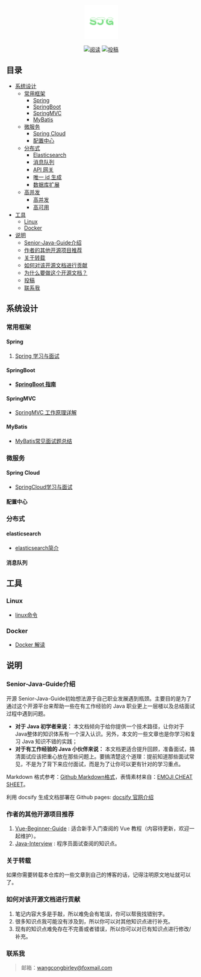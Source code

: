 
<p align="center">
<a href="https://github.com/wangcongbirley/Senior-Java-Guide" target="_blank">
	<img src="./images/logo.png" width="18%" />
</a>
</p>

<p align="center">
  <a href=""><img src="https://img.shields.io/badge/阅读-read-brightgreen.svg" alt="阅读"></a>
  <a href="#投稿"><img src="https://img.shields.io/badge/support-投稿-critical.svg" alt="投稿"></a>
</p>


## 目录
- [系统设计](#系统设计)
    - [常用框架](#常用框架)
        - [Spring](#spring)
        - [SpringBoot](#springboot)
        - [SpringMVC](#springmvc)
        - [MyBatis](#mybatis)
    - [微服务](#微服务)
        - [Spring Cloud](#spring-cloud)
        - [配置中心](#配置中心)
    - [分布式](#分布式)
        - [Elasticsearch](#elasticsearch)
        - [消息队列](#消息队列)
        - [API 网关](#api-网关)
        - [唯一 id 生成](#唯一-id-生成)
        - [数据库扩展](#数据库扩展)
    - [高并发](#大型网站架构)
        - [高并发](#高并发)
        - [高可用](#高可用)
- [工具](#工具)
    - [Linux](#linux)
    - [Docker](#docker)
- [说明](#说明)
    - [Senior-Java-Guide介绍](#seniorjavaguide介绍)
    - [作者的其他开源项目推荐](#作者的其他开源项目推荐)
    - [关于转载](#关于转载)
    - [如何对该开源文档进行贡献](#如何对该开源文档进行贡献)
    - [为什么要做这个开源文档？](#为什么要做这个开源文档)
    - [投稿](#投稿)
    - [联系我](#联系我)

## 系统设计

### 常用框架

#### Spring

1. [Spring 学习与面试](docs/spring.md)

#### SpringBoot

- **[SpringBoot 指南](docs/springboot.md)**

#### SpringMVC
- [SpringMVC 工作原理详解](docs/springmvc.md)

#### MyBatis

- [MyBatis常见面试题总结](docs/mybatis.md)

### 微服务

#### Spring Cloud

- [SpringCloud学习与面试](docs/springcloud.md)

#### 配置中心

### 分布式

#### elasticsearch

- [elasticsearch简介](docs/elasticsearch.md)

#### 消息队列


## 工具
### Linux
- [linux命令](docs/linux.md)

### Docker

- [Docker 解读](docs/Docker.md)

## 说明

### Senior-Java-Guide介绍
开源 Senior-Java-Guide初始想法源于自己职业发展遇到瓶颈。主要目的是为了通过这个开源平台来帮助一些在有工作经验的 Java 职业更上一层楼以及总结面试过程中遇到问题。

*  **对于 Java 初学者来说：** 本文档倾向于给你提供一个技术路径，让你对于Java整体的知识体系有一个深入认识。另外，本文的一些文章也是你学习和复习 Java 知识不错的实践；
*  **对于有工作经验的 Java 小伙伴来说：** 本文档更适合提升回顾，准备面试，搞清面试应该把重心放在那些问题上。要搞清楚这个道理：提前知道那些面试常见，不是为了背下来应付面试，而是为了让你可以更有针对的学习重点。

Markdown 格式参考：[Github Markdown格式](https://guides.github.com/features/mastering-markdown/)，表情素材来自：[EMOJI CHEAT SHEET](https://www.webpagefx.com/tools/emoji-cheat-sheet/)。

利用 docsify 生成文档部署在 Github pages: [docsify 官网介绍](https://docsify.js.org/#/)
### 作者的其他开源项目推荐
1. [Vue-Beginner-Guide](https://github.com/wangcongbirley/Vue-Beginner-Guide) : 适合新手入门查阅的 Vue 教程（内容待更新，欢迎一起维护）。
2. [Java-Interview](https://github.com/wangcongbirley/Java-Interview) : 程序员面试查阅的知识点。

### 关于转载

如果你需要转载本仓库的一些文章到自己的博客的话，记得注明原文地址就可以了。

### 如何对该开源文档进行贡献

1. 笔记内容大多是手敲，所以难免会有笔误，你可以帮我找错别字。
2. 很多知识点我可能没有涉及到，所以你可以对其他知识点进行补充。
3. 现有的知识点难免存在不完善或者错误，所以你可以对已有知识点进行修改/补充。

### 联系我
>邮箱：wangcongbirley@foxmail.com
